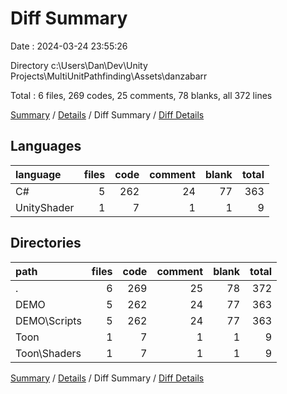 # Diff Summary

Date : 2024-03-24 23:55:26

Directory c:\\Users\\Dan\\Dev\\Unity Projects\\MultiUnitPathfinding\\Assets\\danzabarr

Total : 6 files,  269 codes, 25 comments, 78 blanks, all 372 lines

[Summary](results.md) / [Details](details.md) / Diff Summary / [Diff Details](diff-details.md)

## Languages
| language | files | code | comment | blank | total |
| :--- | ---: | ---: | ---: | ---: | ---: |
| C# | 5 | 262 | 24 | 77 | 363 |
| UnityShader | 1 | 7 | 1 | 1 | 9 |

## Directories
| path | files | code | comment | blank | total |
| :--- | ---: | ---: | ---: | ---: | ---: |
| . | 6 | 269 | 25 | 78 | 372 |
| DEMO | 5 | 262 | 24 | 77 | 363 |
| DEMO\\Scripts | 5 | 262 | 24 | 77 | 363 |
| Toon | 1 | 7 | 1 | 1 | 9 |
| Toon\\Shaders | 1 | 7 | 1 | 1 | 9 |

[Summary](results.md) / [Details](details.md) / Diff Summary / [Diff Details](diff-details.md)